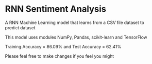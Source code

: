 # RNN Sentiment Analysis
A RNN Machine Learning model that learns from a CSV file dataset to predict dataset

This model uses modules NumPy, Pandas, scikit-learn and TensorFlow

Training Accuracy = 86.09% and Test Accuracy = 62.41%

Please feel free to make changes if you feel you might
